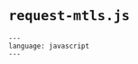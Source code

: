 # `request-mtls.js`

```{literalinclude} ../nodejs/request-mtls.js
---
language: javascript
---
```
